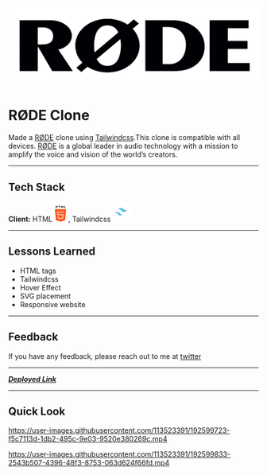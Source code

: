 
![rode](/images/rode-logo.png)
# RØDE Clone 

Made a [RØDE](https://rode.com/en) clone using [Tailwindcss](https://tailwindcss.com/).This clone is compatible with all devices. [RØDE](https://rode.com/en) is a global leader in audio technology with a mission to amplify the voice and vision of the world’s creators.
***
## Tech Stack

**Client:** HTML![html Img](/Images/html.png), Tailwindcss![tailwind img](/Images/tailwind.png)

***


## Lessons Learned

- HTML tags
- Tailwindcss
- Hover Effect
- SVG placement
- Responsive website
***
## Feedback

If you have any feedback, please reach out to me at [twitter](https://twitter.com/ChetanDighole)
***
***[Deployed Link](https://musicwebsite1234.netlify.app/)***
***
## Quick Look


https://user-images.githubusercontent.com/113523391/192599723-f5c7113d-1db2-495c-9e03-9520e380269c.mp4



https://user-images.githubusercontent.com/113523391/192599833-2543b507-4396-48f3-8753-063d624f66fd.mp4

